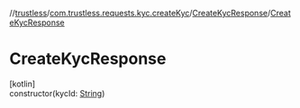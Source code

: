 //[trustless](../../../index.md)/[com.trustless.requests.kyc.createKyc](../index.md)/[CreateKycResponse](index.md)/[CreateKycResponse](-create-kyc-response.md)

# CreateKycResponse

[kotlin]\
constructor(kycId: [String](https://kotlinlang.org/api/latest/jvm/stdlib/kotlin/-string/index.html))
